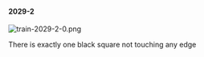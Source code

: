 #### 2029-2
![train-2029-2-0.png](https://github.com/lil-lab/nlvr/raw/master/nlvr/train/images/25/train-2029-2-0.png "train-2029-2-0.png")

There is exactly one black square not touching any edge